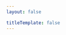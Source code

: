 ```yaml
---
layout: false

titleTemplate: false
---
```


<script setup>
import Homepage from "/components/HomepageWrapper.vue";
</script>

<Homepage />